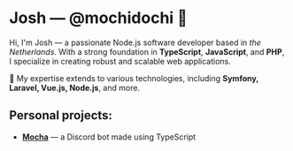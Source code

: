# Josh &mdash; @mochidochi 📌

Hi, I'm Josh &mdash; a passionate Node.js software developer based in _the Netherlands_. 
With a strong foundation in **TypeScript**, **JavaScript**, and **PHP**, I specialize in creating robust and scalable web applications. 

🌱 My expertise extends to various technologies, including **Symfony, Laravel, Vue.js, Node.js**, and more.

## Personal projects:

- **[Mocha](https://github.com/mochidochi/Chocolate)** &mdash; a Discord bot made using TypeScript
